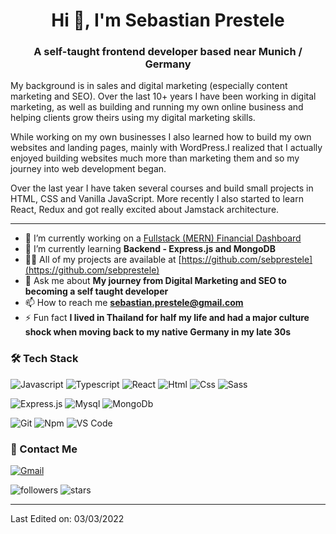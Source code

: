 <h1 align="center">Hi 👋, I'm Sebastian Prestele </h1>
<h3 align="center">A self-taught frontend developer based near Munich / Germany</h3>
  
 <p>My background is in sales and digital marketing (especially content marketing and SEO). Over the last 10+ years I have been working in digital marketing, as well as building and running my own online business and helping clients grow theirs using my digital marketing skills. </p>
 <p>While working on my own businesses I also learned how to build my own websites and landing pages, mainly with WordPress.I realized that I actually enjoyed building websites much more than marketing them and so my journey into web development began. </p>
Over the last year I have taken several courses and build small projects in HTML, CSS and Vanilla JavaScript. More recently I also started to learn React, Redux and got really excited about Jamstack architecture. 
    
---

- 🔭 I’m currently working on a [Fullstack (MERN) Financial Dashboard](https://github.com/sebprestele/financial-dashboard-fullstack)
- 🌱 I’m currently learning **Backend - Express.js and MongoDB**
- 👨‍💻 All of my projects are available at [https://github.com/sebprestele](https://github.com/sebprestele)
- 💬 Ask me about **My journey from Digital Marketing and SEO to becoming a self taught developer**
- 📫 How to reach me **sebastian.prestele@gmail.com**
- ⚡ Fun fact **I lived in Thailand for half my life and had a major culture shock when moving back to my native Germany in my late 30s**

### 🛠 Tech Stack

![Javascript](http://img.shields.io/badge/-Javascript-fcd400?style=flat-square&logo=javascript&logoColor=black)
![Typescript](http://img.shields.io/badge/-Typescript-3178c6?style=flat-square&logo=typescript&logoColor=white)
![React](http://img.shields.io/badge/-React-61DAFB?style=flat-square&logo=react&logoColor=white)
![Html](http://img.shields.io/badge/-Html-e24c27?style=flat-square&logo=html5&logoColor=white)
![Css](http://img.shields.io/badge/-Css-2a65f1?style=flat-square&logo=css3&logoColor=white)
![Sass](http://img.shields.io/badge/-Sass-cc6699?style=flat-square&logo=sass&logoColor=white)

![Express.js](http://img.shields.io/badge/-Express-white?style=flat-square&logo=express)
![Mysql](http://img.shields.io/badge/-Mysql-white?style=flat-square&logo=mysql)
![MongoDb](http://img.shields.io/badge/-MongoDb-white?style=flat-square&logo=mongodb)

![Git](http://img.shields.io/badge/-Git-white?style=flat-square&logo=git)
![Npm](http://img.shields.io/badge/-Npm-white?style=flat-square&logo=npm&logoColor=white)
![VS Code](http://img.shields.io/badge/-VS%20Code-black?style=flat-square&logo=visualstudiocode&logoColor=3aa7f2)

### 💬 Contact Me

[![Gmail](https://img.shields.io/badge/-sebastian.prestele@gmail.com-c14438?style=for-the-badge&logo=Gmail&logoColor=white)](mailto:yuebaix@outlook.com)

![followers](https://img.shields.io/github/followers/sebprestele?style=social)
![stars](https://img.shields.io/github/stars/sebprestele?style=social)


-----

Last Edited on: 03/03/2022
